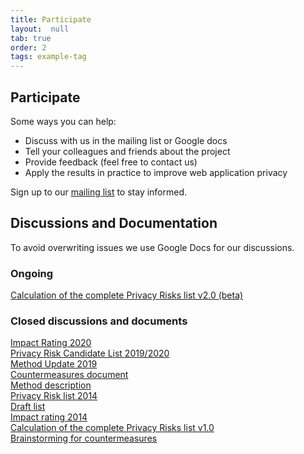 ```yaml
---
title: Participate
layout:  null
tab: true
order: 2
tags: example-tag
---
```


## Participate
Some ways you can help:
* Discuss with us in the mailing list or Google docs
* Tell your colleagues and friends about the project
* Provide feedback (feel free to contact us)
* Apply the results in practice to improve web application privacy

Sign up to our [mailing list](https://groups.google.com/a/owasp.org/forum/#!forum/top-10-privacy-risks-project/join) to stay informed.

## Discussions and Documentation
To avoid overwriting issues we use Google Docs for our discussions.
### Ongoing
[Calculation of the complete Privacy Risks list v2.0 (beta)](https://docs.google.com/spreadsheets/d/1GstkaCzO7_ok1p4rr1drq0SuPLjg5MlkshG5oS58vAY/edit?usp=sharing)<br>
### Closed discussions and documents
[Impact Rating 2020](https://docs.google.com/document/d/1VuusvZnhHpWvmPFeAovM68iB_Do3XFZCH2EsITGuAKg/edit)<br>
[Privacy Risk Candidate List 2019/2020](https://docs.google.com/document/d/1eEU7TsoaPG56-zhJi4bi1SD53Jto84GQ8dDGTajL8TY/edit)<br>
[Method Update 2019](https://docs.google.com/document/d/1AlAg2cybvo5VX-frzF5uHeAcib3X2rTAA2p97XH8fHw/edit)<br>
[Countermeasures document](https://docs.google.com/document/d/1GaoJDPtyXMv09wIw9xXTVPYTR_6fQROlptszPhxVc1s/edit?usp=sharing)<br>
[Method description](https://docs.google.com/document/d/1nHM9LH2rP6ac3DvJ7lehDNb9qVP5YADOQGNEuiy5okg/edit)<br>
[Privacy Risk list 2014](https://docs.google.com/document/d/1ufAuGtW42gUHtJF-9_VOzNZEegZJnMyqDcyfzmsjJeQ/edit)<br>
[Draft list](https://docs.google.com/document/d/1WMljvy09nulPnzv5XkFc2uxn1bSR-ftKqx5VoayTzW8/edit)<br>
[Impact rating 2014](https://docs.google.com/a/owasp.org/document/d/1Gjd5XVJyGWHryUA2WyPSRQ0gQuaD5zWUCHU76_FHMKU/edit)<br>
[Calculation of the complete Privacy Risks list v1.0](https://docs.google.com/spreadsheets/d/1q7Xh4gclSieXNpVbdvyFwsZMENo2r3BoN2S3ww_W5-M/edit)<br>
[Brainstorming for countermeasures](https://docs.google.com/a/owasp.org/document/d/1g4Q_XDVGEAbVR_7DLNIbDN2men57BQ0pNn8CyRc2od8/edit)<br>
